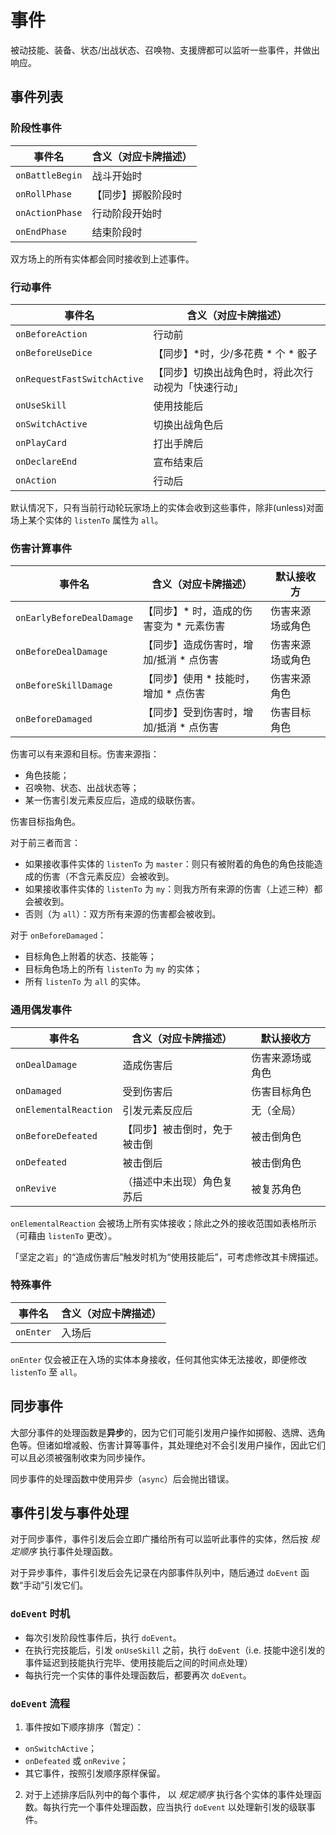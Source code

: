 # 事件

被动技能、装备、状态/出战状态、召唤物、支援牌都可以监听一些事件，并做出响应。

## 事件列表

### 阶段性事件

| 事件名          | 含义（对应卡牌描述） |
| --------------- | -------------------- |
| `onBattleBegin` | 战斗开始时           |
| `onRollPhase`   | 【同步】掷骰阶段时   |
| `onActionPhase` | 行动阶段开始时       |
| `onEndPhase`    | 结束阶段时           |

双方场上的所有实体都会同时接收到上述事件。

### 行动事件

| 事件名                      | 含义（对应卡牌描述）                               |
| --------------------------- | -------------------------------------------------- |
| `onBeforeAction`            | 行动前                                             |
| `onBeforeUseDice`           | 【同步】\*时，少/多花费 \* 个 \* 骰子              |
| `onRequestFastSwitchActive` | 【同步】切换出战角色时，将此次行动视为「快速行动」 |
| `onUseSkill`                | 使用技能后                                         |
| `onSwitchActive`            | 切换出战角色后                                     |
| `onPlayCard`                | 打出手牌后                                         |
| `onDeclareEnd`              | 宣布结束后                                         |
| `onAction`                  | 行动后                                             |

默认情况下，只有当前行动轮玩家场上的实体会收到这些事件，除非(unless)对面场上某个实体的 `listenTo` 属性为 `all`。

### 伤害计算事件

| 事件名                    | 含义（对应卡牌描述）                      | 默认接收方       |
| ------------------------- | ----------------------------------------- | ---------------- |
| `onEarlyBeforeDealDamage` | 【同步】\* 时，造成的伤害变为 \* 元素伤害 | 伤害来源场或角色 |
| `onBeforeDealDamage`      | 【同步】造成伤害时，增加/抵消 \* 点伤害   | 伤害来源场或角色 |
| `onBeforeSkillDamage`     | 【同步】使用 \* 技能时，增加 \* 点伤害    | 伤害来源角色     |
| `onBeforeDamaged`         | 【同步】受到伤害时，增加/抵消 \* 点伤害   | 伤害目标角色     |

伤害可以有来源和目标。伤害来源指：

- 角色技能；
- 召唤物、状态、出战状态等；
- 某一伤害引发元素反应后，造成的级联伤害。

伤害目标指角色。

对于前三者而言：

- 如果接收事件实体的 `listenTo` 为 `master`：则只有被附着的角色的角色技能造成的伤害（不含元素反应）会被收到。
- 如果接收事件实体的 `listenTo` 为 `my`：则我方所有来源的伤害（上述三种）都会被收到。
- 否则（为 `all`）：双方所有来源的伤害都会被收到。

对于 `onBeforeDamaged`：

- 目标角色上附着的状态、技能等；
- 目标角色场上的所有 `listenTo` 为 `my` 的实体；
- 所有 `listenTo` 为 `all` 的实体。

### 通用偶发事件

| 事件名                | 含义（对应卡牌描述）         | 默认接收方       |
| --------------------- | ---------------------------- | ---------------- |
| `onDealDamage`        | 造成伤害后                   | 伤害来源场或角色 |
| `onDamaged`           | 受到伤害后                   | 伤害目标角色     |
| `onElementalReaction` | 引发元素反应后               | 无（全局）       |
| `onBeforeDefeated`    | 【同步】被击倒时，免于被击倒 | 被击倒角色       |
| `onDefeated`          | 被击倒后                     | 被击倒角色       |
| `onRevive`            | （描述中未出现）角色复苏后   | 被复苏角色       |

`onElementalReaction` 会被场上所有实体接收；除此之外的接收范围如表格所示（可藉由 `listenTo` 更改）。

「坚定之岩」的“造成伤害后”触发时机为“使用技能后”，可考虑修改其卡牌描述。

### 特殊事件

| 事件名    | 含义（对应卡牌描述） |
| --------- | -------------------- |
| `onEnter` | 入场后               |

`onEnter` 仅会被正在入场的实体本身接收，任何其他实体无法接收，即便修改 `listenTo` 至 `all`。

## 同步事件

大部分事件的处理函数是**异步**的，因为它们可能引发用户操作如掷骰、选牌、选角色等。但诸如增减骰、伤害计算等事件，其处理绝对不会引发用户操作，因此它们可以且必须被强制收束为同步操作。

同步事件的处理函数中使用异步（`async`）后会抛出错误。

## 事件引发与事件处理

对于同步事件，事件引发后会立即广播给所有可以监听此事件的实体，然后按 _规定顺序_ 执行事件处理函数。

对于异步事件，事件引发后会先记录在内部事件队列中，随后通过 `doEvent` 函数“手动”引发它们。

### `doEvent` 时机

- 每次引发阶段性事件后，执行 `doEvent`。
- 在执行完技能后，引发 `onUseSkill` 之前，执行 `doEvent`（i.e. 技能中途引发的事件延迟到技能执行完毕、使用技能后之间的时间点处理）
- 每执行完一个实体的事件处理函数后，都要再次 `doEvent`。

### `doEvent` 流程

1. 事件按如下顺序排序（暂定）：

- `onSwitchActive`；
- `onDefeated` 或 `onRevive`；
- 其它事件，按照引发顺序原样保留。

2. 对于上述排序后队列中的每个事件， 以 _规定顺序_ 执行各个实体的事件处理函数。每执行完一个事件处理函数，应当执行 `doEvent` 以处理新引发的级联事件。

